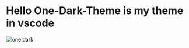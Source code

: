 # Hello One-Dark-Theme is my theme in vscode 

![one dark](https://user-images.githubusercontent.com/92510927/146053987-fb9819aa-700b-4626-9ab6-a8cde473ba4d.png)

